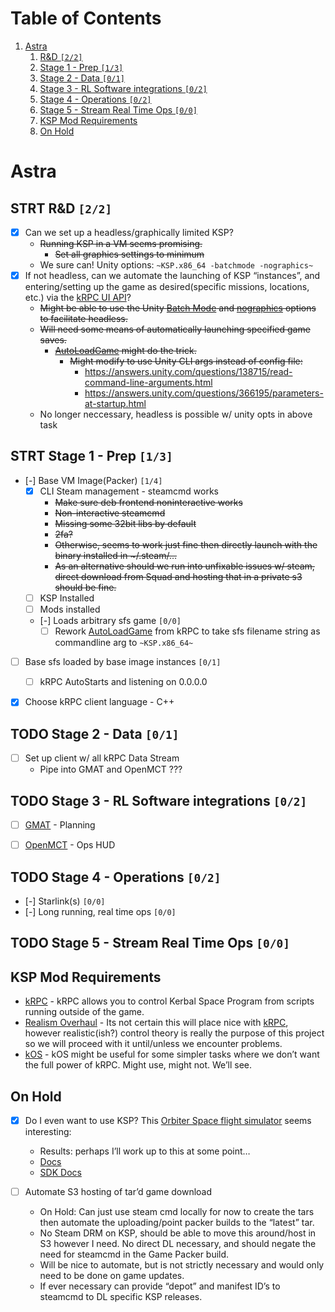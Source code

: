 
# Table of Contents

1.  [Astra](#org56de9a8)
    1.  [R&D <code>[2/2]</code>](#orga927ab0)
    2.  [Stage 1 - Prep <code>[1/3]</code>](#orgea99eb0)
    3.  [Stage 2 - Data <code>[0/1]</code>](#orgb32e0d8)
    4.  [Stage 3 - RL Software integrations <code>[0/2]</code>](#org9513617)
    5.  [Stage 4 - Operations <code>[0/2]</code>](#org60528d2)
    6.  [Stage 5 - Stream Real Time Ops <code>[0/0]</code>](#org74699b0)
    7.  [KSP Mod Requirements](#orgb68192c)
    8.  [On Hold](#org785ba08)



<a id="org56de9a8"></a>

# Astra


<a id="orga927ab0"></a>

## STRT R&D <code>[2/2]</code>

-   [X] Can we set up a headless/graphically limited KSP?
    -   <del>Running KSP in a VM seems promising.</del>
        -   <del>Set all graphics settings to minimum</del>
    -   We sure can! Unity options: `~KSP.x86_64 -batchmode -nographics~`
-   [X] If not headless, can we automate the launching of KSP &ldquo;instances&rdquo;, and entering/setting up the game as desired(specific missions, locations, etc.) via the [kRPC UI API](https://krpc.github.io/krpc/cpp/api/ui/ui.html)?
    -   <del>Might be able to use the Unity [Batch Mode](https://docs.unity3d.com/Manual/CLIBatchmodeCoroutines.html) and [nographics](https://docs.unity3d.com/Manual/CommandLineArguments.html) options to facilitate headless.</del>
    -   <del>Will need some means of automatically launching specified game saves.</del>
        -   <del>[AutoLoadGame](https://github.com/allista/AutoLoadGame) might do the trick.</del>
            -   <del>Might modify to use Unity CLI args instead of config file:</del>
                -   <https://answers.unity.com/questions/138715/read-command-line-arguments.html>
                -   <https://answers.unity.com/questions/366195/parameters-at-startup.html>
    -   No longer neccessary, headless is possible w/ unity opts in above task


<a id="orgea99eb0"></a>

## STRT Stage 1 - Prep <code>[1/3]</code>

-   [-] Base VM Image(Packer) <code>[1/4]</code>
    -   [X] CLI Steam management - steamcmd works
        -   <del>Make sure deb frontend noninteractive works</del>
        -   <del>Non-interactive steamcmd</del>
        -   <del>Missing some 32bit libs by default</del>
        -   <del>2fa?</del>
        -   <del>Otherwise, seems to work just fine then directly launch with the binary installed in ~/.steam/&#x2026;</del>
        -   <del>As an alternative should we run into unfixable issues w/ steam, direct download from Squad and hosting that in a private s3 should be fine.</del>
    -   [ ] KSP Installed
    -   [ ] Mods installed
    -   [-] Loads arbitrary sfs game <code>[0/0]</code>
        -   [ ] Rework [AutoLoadGame](https://github.com/krpc/krpc/blob/master/tools/TestingTools/src/AutoLoadGame.cs) from kRPC to take sfs filename string as commandline arg to `~KSP.x86_64~`
-   [ ] Base sfs loaded by base image instances <code>[0/1]</code>
    -   [ ] kRPC AutoStarts and listening on 0.0.0.0
-   [X] Choose kRPC client language - C++


<a id="orgb32e0d8"></a>

## TODO Stage 2 - Data <code>[0/1]</code>

-   [ ] Set up client w/ all kRPC Data Stream
    -   Pipe into GMAT and OpenMCT ???


<a id="org9513617"></a>

## TODO Stage 3 - RL Software integrations <code>[0/2]</code>

-   [ ] [GMAT](https://opensource.gsfc.nasa.gov/projects/GMAT/index.php) - Planning
-   [ ] [OpenMCT](https://github.com/nasa/openmct) - Ops HUD


<a id="org60528d2"></a>

## TODO Stage 4 - Operations <code>[0/2]</code>

-   [-] Starlink(s) <code>[0/0]</code>
-   [-] Long running, real time ops <code>[0/0]</code>


<a id="org74699b0"></a>

## TODO Stage 5 - Stream Real Time Ops <code>[0/0]</code>


<a id="orgb68192c"></a>

## KSP Mod Requirements

-   [kRPC](https://krpc.github.io/krpc/) - kRPC allows you to control Kerbal Space Program from scripts running outside of the game.
-   [Realism Overhaul](https://github.com/KSP-RO/RealismOverhaul/wiki) - Its not certain this will place nice with [kRPC](https://krpc.github.io/krpc/), however realistic(ish?) control theory is really the purpose of this project so we will proceed with it until/unless we encounter problems.
-   [kOS](https://ksp-kos.github.io/KOS/) - kOS might be useful for some simpler tasks where we don&rsquo;t want the full power of kRPC. Might use, might not. We&rsquo;ll see.


<a id="org785ba08"></a>

## On Hold

-   [X] Do I even want to use KSP? This [Orbiter Space flight simulator](http://orbit.medphys.ucl.ac.uk/index.html) seems interesting:
    -   Results: perhaps I&rsquo;ll work up to this at some point&#x2026;
    -   [Docs](https://www.orbiterwiki.org/wiki/)
    -   [SDK Docs](https://www.orbiterwiki.org/wiki/SDK_documentation)

-   [ ] Automate S3 hosting of tar&rsquo;d game download
    -   On Hold: Can just use steam cmd locally for now to create the tars then automate the uploading/point packer builds to the &ldquo;latest&rdquo; tar.
    -   No Steam DRM on KSP, should be able to move this around/host in S3 however I need. No direct DL necessary, and should negate the need for steamcmd in the Game Packer build.
    -   Will be nice to automate, but is not strictly necessary and would only need to be done on game updates.
    -   If ever necessary can provide &ldquo;depot&rdquo; and manifest ID&rsquo;s to steamcmd to DL specific KSP releases.

